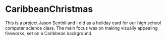 # CaribbeanChristmas
This is a project Jason Senthil and I did as a holiday card for our high school computer science class. The main focus was on making visually appealing fireworks, set on a Caribbean background.

